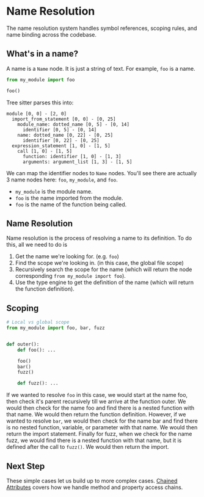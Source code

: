# Name Resolution

The name resolution system handles symbol references, scoping rules, and name binding across the codebase.

## What's in a name?

A name is a `Name` node. It is just a string of text.
For example, `foo` is a name.

```python
from my_module import foo

foo()
```

Tree sitter parses this into:

```
module [0, 0] - [2, 0]
  import_from_statement [0, 0] - [0, 25]
    module_name: dotted_name [0, 5] - [0, 14]
      identifier [0, 5] - [0, 14]
    name: dotted_name [0, 22] - [0, 25]
      identifier [0, 22] - [0, 25]
  expression_statement [1, 0] - [1, 5]
    call [1, 0] - [1, 5]
      function: identifier [1, 0] - [1, 3]
      arguments: argument_list [1, 3] - [1, 5]
```

We can map the identifier nodes to `Name` nodes.
You'll see there are actually 3 name nodes here: `foo`, `my_module`, and `foo`.

- `my_module` is the module name.
- `foo` is the name imported from the module.
- `foo` is the name of the function being called.

## Name Resolution

Name resolution is the process of resolving a name to its definition. To do this, all we need to do is

1. Get the name we're looking for. (e.g. `foo`)
1. Find the scope we're looking in. (in this case, the global file scope)
1. Recursively search the scope for the name (which will return the node corresponding `from my_module import foo`).
1. Use the type engine to get the definition of the name (which will return the function definition).

## Scoping

```python
# Local vs global scope
from my_module import foo, bar, fuzz


def outer():
    def foo(): ...

    foo()
    bar()
    fuzz()

    def fuzz(): ...
```

If we wanted to resolve `foo` in this case, we would start at the name foo, then check it's parent recursively till we arrive at the function outer. We would then check for the name foo and find there is a nested function with that name. We would then return the function definition.
However, if we wanted to resolve `bar`, we would then check for the name bar and find there is no nested function, variable, or parameter with that name. We would then return the import statement.
Finally for fuzz, when we check for the name fuzz, we would find there is a nested function with that name, but it is defined after the call to `fuzz()`. We would then return the import.

## Next Step

These simple cases let us build up to more complex cases. [Chained Attributes](./D.%20Chained%20Attributes.md) covers how we handle method and property access chains.
